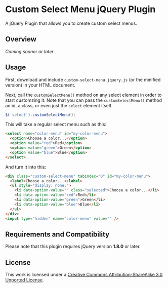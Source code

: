 # Custom Select Menu jQuery Plugin

A jQuery Plugin that allows you to create custom select menus.

## Overview

*Coming sooner or later*

## Usage

First, download and include `custom-select-menu.jquery.js` (or the minified version) in your HTML document.

Next, call the `customSelectMenu()` method on any select element in order to start customzing it. Note that you can pass the `customSelectMenu()` method an id, a class, or even just the `select` element itself.

```javascript
$('select').customSelectMenu();
```

This will take a regular select menu such as this:

```html
<select name="color-menu" id="my-color-menu">
  <option>Choose a color...</option>
  <option value="red">Red</option>
  <option value="green">Green</option>
  <option value="blue">Blue</option>
</select>
```

And turn it into this:

```html
<div class="custom-select-menu" tabindex="0" id="my-color-menu">
  <label>Choose a color...</label>
  <ul style="display: none;">
    <li data-option-value="" class="selected">Choose a color...</li>
    <li data-option-value="red">Red</li>
    <li data-option-value="green">Green</li>
    <li data-option-value="blue">Blue</li>
  </ul>
</div>
<input type="hidden" name="color-menu" value="" />
```

## Requirements and Compatibility

Please note that this plugin requires jQuery version **1.8.0** or later. 

## License

This work is licensed under a [Creative Commons Attribution-ShareAlike 3.0 Unported License](http://creativecommons.org/licenses/by-sa/3.0/).
